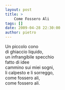 ```yaml
---
layout: post
title: >
    Come Fossero Ali
tags: []
date: 2009-04-28 22:30:00
author: pietro
---
```

Un piccolo cono<br/>di ghiaccio liquido,<br/>un infrangibile specchio<br/>fatto di idee<br/>cammino sui miei sogni,<br/>li calpesto e li sorreggo,<br/>come fossero ali,<br/>come fossero ali.
